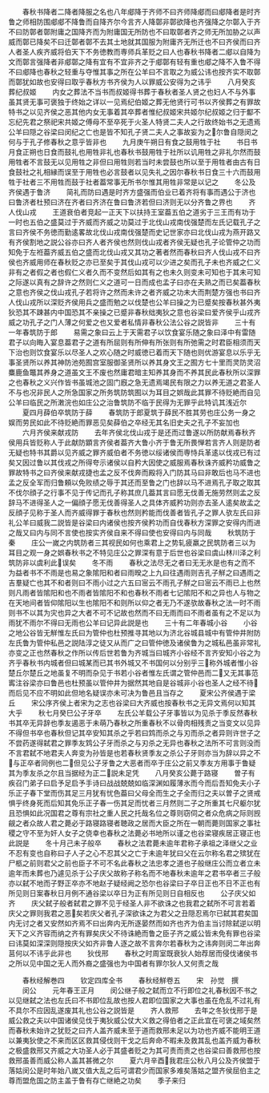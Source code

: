 <!-- { "loadSidebar": true } -->
　　春秋书降者二降者降服之名也八年郕降于齐师不曰齐师降郕而曰郕降者是时齐鲁之师相防围郕郕不降鲁而自降齐尔今言齐人降鄣非鄣欲降也齐强降之尔鄣入于齐不曰防鄣者鄣附庸之国降齐而为附庸国无所防也不曰取鄣者齐之师无所加胁之以声威而鄣已降矣不曰迁鄣者鄣不去其土地就其国服为附庸齐无所迁也不曰齐侯而曰齐人者圣人疾齐威将伯天下不务徳教而専师兵革贬之曰人也春秋书降者二郕以自降为文而鄣言强降者非郕鄣之降有宜有不宜非齐之于郕鄣有轻有重也郕之降不入鲁不得不曰郕降也春秋之轻重与夺惟其事之所在公羊曰不言取之为威公讳也按齐实不取鄣而鄣犹如故也安得曰取乎春秋方书齐侯为人以罪威公安得为之讳乎
　　八月癸亥葬纪叔姬
　　内女之葬法不当书而叔姬得书葬于春秋者圣人贤之也妇人不与外事虽其贤无事可褒独于终始之详以一见焉纪伯姬之葬无他贤行可书以齐侯葬之有罪故特书之以见齐侯之恶其他内女无事着其卒葬者惟纪叔姬宋共姬尔纪叔姬之归于酅不忘纪先君之祭祀宋共姬之傅母不至卒死于火圣人特贤二夫人之行故终始书之无遗焉公羊曰隠之谷梁曰闵纪之亡也是皆不知孔子贤二夫人之事故妄为之尔鲁自隠闵之何与于孔子修春秋之意乎皆非也
　　九月庚午朔日有食之鼓用牲于社
　　书日书月食正朔也日食而鼓礼也用牲非礼也春秋书鼓用牲于社所以讥用牲之非礼尔然而鼓用牲者不言鼓无以见用牲之非但曰用牲则若当时未尝鼓也所以至于用牲者由古有日食鼓社之礼相縁而误至于用牲也必言鼓者以见失礼之因尔春秋书日食三十六而鼓用牲于社者三不用牲而鼓于社者葢常事无所书尔惟其用牲非常是以记之
　　冬公及齐侯遇于鲁济
　　简礼而防曰遇是时齐方盛强而伯业已着齐将有事而遇公于济也曰鲁济者杜预曰济在齐者曰齐济在鲁曰鲁济若但曰济则无以分齐鲁之界也
　　齐人伐山戎
　　王道衰伯者竞起一正天下以扶持王室葢五伯之道劣于三王而有功于一时也五伯之盛莫过于齐威而齐威之功莫过于北伐山戎南伐强楚而左氏记载孔子之言曰齐侯不务徳而勤逺畧故北伐山戎南伐强楚而史记世家亦曰北伐山戎为燕开路又有齐侯割地之説公谷亦曰齐人者齐侯也然则伐山戎者齐侯无疑也孔子论管仲之功而知免于左袵葢齐威五伯之盛而北伐山戎又其功之著者然而春秋曰齐人伐山戎不曰齐侯也齐威用师在春秋贬之亦已至矣于其伐山戎可以少进之矣而孔子未也齐威之仁义非有之者假之者也假仁义者久而不变然后如其有之也未久则变未可知也于其未可知之际遂以真有之辞许之然则仁义之道可一日而成也孟子曰亦在夫熟之而已矣葢春秋之意也齐侯之伐山戎孔子若将许之然而未许之者齐威之功未大而荆楚方强也书曰齐人伐山戎所以深贬齐侯用兵之盛而勉之以伐楚也公羊曰操之为已蹙矣按春秋甚外夷狄恐其不踈甚内中国恐其不亲操之已蹙非春秋绌夷狄之意也谷梁曰爱齐侯乎山戎齐威之功孔子之门人薄之何爱之也又爱者私情非春秋公法公谷之説皆非
　　三十有一年春筑防于郎
　　易需之象曰云上于天需君子以饮食宴乐随之象曰泽中有雷随君子以向晦入宴息葢君子之道有所屈则有所伸有所张则有所弛需之时君臣相须而天下治也则饮食宴乐以尽圣人之欢心随之时威徳已着而天下随也则优游宴息以乐乎无事圣贤所以养其神防池苑囿宫室服御圣贤所以养其身文王之囿方七十里而灵防灵沼麋鹿鱼鼈其养身之道虽文王不废也然庸君暗主知养其身而不养其民此春秋所以深罪之也春秋之义兴作皆书虽城池之固门廐之急无遗焉竭民有限之力以养无道之君圣人不与也况非民人之所急国家之所务筑防筑囿以为耳目之娯哉此其罪不待贬絶而自见公羊曰临民之所潄浣也如庄公之治鲁筑防不临于民得为无罪乎此特讥其浅近尔
　　夏四月薛伯卒筑防于薛
　　春筑防于郎夏筑于薛民不胜其劳也庄公务一身之娱而劳民如此不待贬絶而罪恶见矣薛伯之卒经无其名旧史夫之孔子不妄加也
　　六月齐侯来献戎防
　　去年齐侯北伐山戎于是还而过鲁遂以所防献焉春秋齐侯用兵皆贬称人于此献防顕言齐侯者葢齐大鲁小齐于鲁无所畏惮若言齐人则是防者无疑也特书其爵以见齐威之罪齐威伯者不务徳以绥诸侯而専恃兵革逺以伐戎已有过矣又因过鲁以其伐戎之所得夸示诸侯以自矜大因使之威服焉春秋诛齐威矜功威鲁之罪故特书之曰齐侯来献戎捷也孟之反不伐奔而殿将入门防其马曰非敢后也马不进也孟之反全军而归鲁頼以免败绩之辱于其还而至鲁之门也辞以马不进焉孔子取之取其不伐尔顔子之行事不见于传记而孔子称其庶几葢其言曰愿无伐善无施劳然则孟之反辞马不进得圣人之一偏顔子愿无伐善得圣人之具体齐威矜功则亦去圣人逺矣故孟之反顔子见称于圣人而齐威得罪于春秋也然则矜能而伐善者皆孔子之罪人欤左氏曰非礼公羊曰威我二説皆是谷梁曰内诸侯也按齐侯矜功而自伐春秋方深罪之安得内而进之哉又曰内与同不言使也按实齐侯自来不得曰使也安得曰内与同哉
　　秋筑防于秦
　　庄公一嵗之内筑防者三其视民如何也乘君上之势轧疲羸之民筑防者三以为耳目之观一身之娯春秋书之不特见庄公之罪深有意于后世也谷梁曰虞山林川泽之利筑防非以虞利此误矣
　　冬不雨
　　春秋之法尽无之者曰无无氷是也有之而不为益者书不不雨是也易之象隂阳和者曰雨暌之上九曰往遇雨则吉孔子觧之曰遇雨之吉羣疑亡也其不和者则曰不雨小过之六五曰宻云不雨孔子觧之曰宻云不雨已上也然则凡雨者皆隂阳和也不雨者皆隂阳不和也春秋不雨者七记隂阳不和之异也人与物之在天地间者皆仰隂阳以生也隂阳不和则所以仰之者无乃不遂欤故春秋之法一时不雨则书不以其为灾也异之大者不可不记故也然而不曰无雨而曰不雨者虽有之不足以为雨犹不雨尔不得曰无雨也公羊曰记异此説是也
　　三十有二年春城小谷
　　小谷之地公谷皆无觧惟左氏曰为管仲也杜预推寻其地以为济北谷城县城中有管仲井附防左氏鲁为管仲私邑之説陆淳之徒又从而广之曰管仲徳及诸侯鲁为之城私邑虽非常礼亦变之正也然春秋之作所以传后世若鲁为齐城当曰城齐小谷经不言齐安知小谷之为齐乎春秋书内城者但曰城某而已其书外城又不书国何以分别乎三称外城者惟小谷楚丘尔楚丘之地虽复不明而杂见于书若小谷者惟左氏谓之管仲邑而二又无其事范寗注谷梁亦曰鲁邑也杜预虽以管仲井为据然其地自是谷城非小谷也圣人之经不待而后见不应不明如此但地名疑误亦未可决为鲁邑且当存之
　　夏宋公齐侯遇于梁丘
　　宋公序齐侯上者宋为之志也谷梁曰大齐威也按春秋书之无异文焉何以知其大乎
　　秋七月癸巳公子牙卒
　　左氏公羊载公子牙事皆以为见杀于季反然春秋书其卒无异辞也季友遏恶于未萌乃春秋之所重春秋不以骨肉相残责之当变文以见异不得但书卒也春秋但记其卒安知其杀之乎若曰鸩而杀之与刃而杀之者异则许世子之不尝药遂得弑君之罪季友鸩公子牙而杀之与刃杀之无异也春秋之法所不可言则没而不言君弑不地君夫人奔变为孙皆是也若春秋贤季友之杀公子牙则亦当为辞以异之不与正卒者同例也二但见公子牙鲁之大恶者而卒于庄公之前又季友方用事于鲁疑其为季友杀之尔且当据经为正二説未足凭
　　八月癸亥公薨于路寝
　　曽子有疾召门弟子曰启予足启予手诗曰战战兢兢如临深渊如履薄氷而今而后吾知免夫小子乐正子春下堂而伤其足三月犹有忧色葢曰父母全而生之子全而归之夫以曽子之贤戒惧乎终身死而后知其免乐正子春一伤其足而忧者三月然则二子之所重其七尺躯尔犹且恐惧如此况国君之尊有宗社之重人民之托哉名位之尊则窃伺之者众危病之际则觊觎之者众故人君之薨必于路寝路寝者聴政之居而大臣之所在一朝而薨则国家之事社稷之守不至为奸人女子之侥幸也春秋之法薨必书地所以谨之也谷梁寝疾居正寝正也此説是
　　冬十月己未子般卒
　　春秋之法君薨未逾年君称子承祖之泽继父之业不忍有变也自称曰子人子之心不忍其父之亡于未逾年犹曰父在云尔称名君之殡犹在尸柩之前则君父之前也臣子不可不名此春秋之法忠孝之道也子般继庄公而立者立未逾年而未葬也乃遽见杀于公子庆父故称子称名而不地春秋未逾年之君书卒者三子般亦以弑不地而子野正卒亦不地赵子疑经阙之恐尔也谷梁曰子卒日正也不日不正也有所见则日案春秋日月例不通谷梁以卒日为正有所见则日自相反也
　　公子庆父如齐
　　庆父弑子般者弑君之罪不见于经圣人非不欲诛之也我君之弑所不可言若着庆父之罪则我君之恶矣若庆父者孔子深欲诛之为君父之丑隠忍焉尔已弑其君矣国内无讨之者又安然如齐焉不曰出奔内无所逐晏然而如齐也齐为伯主当讨除弑逆以明天下之义齐容而纳之齐有罪矣庆父不待诛絶而鲁之臣子齐之威公皆未免有罪也谷梁曰讳莫如深深则隠按庆父如齐非鲁人逐之故不言奔尔若春秋为之讳奔则闵二年出奔莒何以不讳乎此非也
　　狄伐邢
　　春秋之时周室既衰狄人始荐居而侵伐诸侯书之所以见中国之无人而外裔之盛强也为中国者有罪尔狄人又何责之哉






　　春秋经解巻四
　　钦定四库全书
　　春秋经觧卷五
　　宋　孙觉　撰
　　闵公
　　元年春王正月
　　闵公继子般之弑而立不行即位之礼春秋因不书之以见继弑之法也左氏曰不书即位乱故也按人君即位国家之大事也虽在危乱不过礼有不具尔不应因乱遂废其礼也公谷之説皆是
　　齐人救邢
　　去年之冬狄伐邢于是威公救之夫以中国诸侯见伐于夷狄威公仗大义救之得伯者之正此宜在可褒之域矣然而春秋未始许之犹贬之曰齐人盖齐威未至于道而救邢未足以为功也齐威不能明王道以兼夷狄使之不来而区区救其侵伐则干戈之后奔命不暇未及救其乱也盖齐威为春秋之极盛救邢又齐威之大功圣人必于其盛者贬之为其可责而责之也谷梁曰善救邢也按救邢虽善而威公称人盖其甚微之尔
　　夏六月辛酉我君庄公秋八月公及齐侯盟于落姑闵公是时年始八嵗又值大乱之后可谓君少而国家多难矣落姑之盟齐侯屈伯主之尊而盟危国之防主盖于鲁有存亡继絶之功矣
　　季子来归
